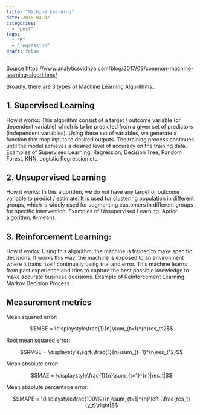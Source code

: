 ```yaml
---
title: "Machine Learning"
date: 2018-04-02
categories:
  - "post"
tags: 
  - "R"
  - "regression"
draft: false
---
```



Source <https://www.analyticsvidhya.com/blog/2017/09/common-machine-learning-algorithms/>

Broadly, there are 3 types of Machine Learning Algorithms..
## 1. Supervised Learning

How it works: This algorithm consist of a target / outcome variable (or dependent variable) which is to be predicted from a given set of predictors (independent variables). Using these set of variables, we generate a function that map inputs to desired outputs. The training process continues until the model achieves a desired level of accuracy on the training data. Examples of Supervised Learning: Regression, Decision Tree, Random Forest, KNN, Logistic Regression etc.

## 2. Unsupervised Learning

How it works: In this algorithm, we do not have any target or outcome variable to predict / estimate.  It is used for clustering population in different groups, which is widely used for segmenting customers in different groups for specific intervention. Examples of Unsupervised Learning: Apriori algorithm, K-means.

## 3. Reinforcement Learning:

How it works:  Using this algorithm, the machine is trained to make specific decisions. It works this way: the machine is exposed to an environment where it trains itself continually using trial and error. This machine learns from past experience and tries to capture the best possible knowledge to make accurate business decisions. Example of Reinforcement Learning: Markov Decision Process


## Measurement metrics

Mean squared error:

$$MSE = \displaystyle\frac{1}{n}\sum_{t=1}^{n}res_t^2$$ 

Root mean squared error:

$$RMSE = \displaystyle\sqrt{\frac{1}{n}\sum_{t=1}^{n}res_t^2}$$

Mean absolute error:

$$MAE = \displaystyle\frac{1}{n}\sum_{t=1}^{n}|res_t|$$

Mean absolute percentage error:

$$MAPE = \displaystyle\frac{100\%}{n}\sum_{t=1}^{n}\left |\frac{res_t}{y_t}\right|$$

